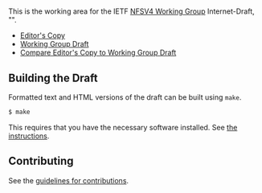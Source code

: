 # 

This is the working area for the IETF [NFSV4 Working Group](https://datatracker.ietf.org/wg/nfsv4/documents/) Internet-Draft, "".

* [Editor's Copy](https://chucklever.github.io/i-d-nfs-ulb-v2/#go.draft-ietf-nfsv4-nfs-ulb-v2.html)
* [Working Group Draft](https://tools.ietf.org/html/draft-ietf-nfsv4-nfs-ulb-v2)
* [Compare Editor's Copy to Working Group Draft](https://chucklever.github.io/i-d-nfs-ulb-v2/#go.draft-ietf-nfsv4-nfs-ulb-v2.diff)

## Building the Draft

Formatted text and HTML versions of the draft can be built using `make`.

```sh
$ make
```

This requires that you have the necessary software installed.  See
[the instructions](https://github.com/martinthomson/i-d-template/blob/master/doc/SETUP.md).


## Contributing

See the
[guidelines for contributions](https://github.com/chucklever/i-d-nfs-ulb-v2/blob/master/CONTRIBUTING.md).
